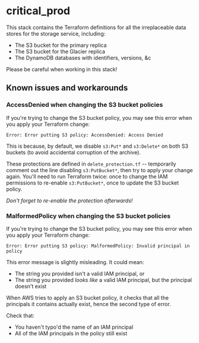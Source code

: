 # critical_prod

This stack contains the Terraform definitions for all the irreplaceable data stores for the storage service, including:

*   The S3 bucket for the primary replica
*   The S3 bucket for the Glacier replica
*   The DynamoDB databases with identifiers, versions, &c

Please be careful when working in this stack!



## Known issues and workarounds

### AccessDenied when changing the S3 bucket policies

If you're trying to change the S3 bucket policy, you may see this error when you apply your Terraform change:

```
Error: Error putting S3 policy: AccessDenied: Access Denied
```

This is because, by default, we disable `s3:Put*` and `s3:Delete*` on both S3 buckets (to avoid accidental corruption of the archive).

These protections are defined in `delete_protection.tf` -- temporarily comment out the line disabling `s3:PutBucket*`, then try to apply your change again.
You'll need to run Terraform twice: once to change the IAM permissions to re-enable `s3:PutBucket*`, once to update the S3 bucket policy.

*Don't forget to re-enable the protection afterwards!*

### MalformedPolicy when changing the S3 bucket policies

If you're trying to change the S3 bucket policy, you may see this error when you apply your Terraform change:

```
Error: Error putting S3 policy: MalformedPolicy: Invalid principal in policy
```

This error message is slightly misleading.
It could mean:

*   The string you provided isn't a valid IAM principal, or
*   The string you provided *looks like* a valid IAM principal, but the principal doesn't exist

When AWS tries to apply an S3 bucket policy, it checks that all the principals it contains actually exist, hence the second type of error.

Check that:

*   You haven't typo'd the name of an IAM principal
*   All of the IAM principals in the policy still exist
